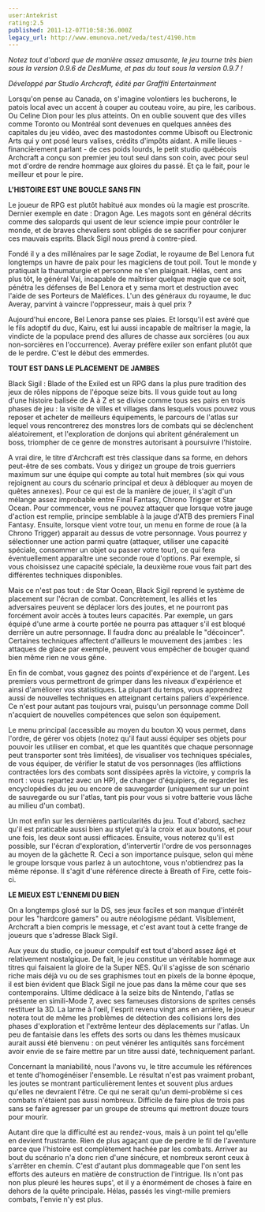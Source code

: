 ```yaml
---
user:Antekrist
rating:2.5
published: 2011-12-07T10:58:36.000Z
legacy_url: http://www.emunova.net/veda/test/4190.htm
---
```

_Notez tout d'abord que de manière assez amusante, le jeu tourne très bien sous la version 0.9.6 de DesMume, et pas du tout sous la version 0.9.7 !_  

  

_Développé par Studio Archcraft, édité par Graffiti Entertainment_  

  

Lorsqu'on pense au Canada, on s'imagine volontiers les bucherons, le patois local avec un accent à couper au couteau voire, au pire, les caribous. Ou Celine Dion pour les plus atteints. On en oublie souvent que des villes comme Toronto ou Montréal sont devenues en quelques années des capitales du jeu vidéo, avec des mastodontes comme Ubisoft ou Electronic Arts qui y ont posé leurs valises, crédits d'impôts aidant. A mille lieues - financièrement parlant - de ces poids lourds, le petit studio québécois Archcraft a conçu son premier jeu tout seul dans son coin, avec pour seul mot d'ordre de rendre hommage aux gloires du passé. Et ça le fait, pour le meilleur et pour le pire.  

  

**L'HISTOIRE EST UNE BOUCLE SANS FIN**  

Le joueur de RPG est plutôt habitué aux mondes où la magie est proscrite. Dernier exemple en date : Dragon Age. Les magots sont en général décrits comme des salopards qui usent de leur science impie pour contrôler le monde, et de braves chevaliers sont obligés de se sacrifier pour conjurer ces mauvais esprits. Black Sigil nous prend à contre-pied.  

Fondé il y a des millénaires par le sage Zodiat, le royaume de Bel Lenora fut longtemps un havre de paix pour les magiciens de tout poil. Tout le monde y pratiquait la thaumaturgie et personne ne s'en plaignait. Hélas, cent ans plus tôt, le général Vai, incapable de maîtriser quelque magie que ce soit, pénétra les défenses de Bel Lenora et y sema mort et destruction avec l'aide de ses Porteurs de Maléfices. L'un des généraux du royaume, le duc Averay, parvint à vaincre l'oppresseur, mais à quel prix ?  

Aujourd'hui encore, Bel Lenora panse ses plaies. Et lorsqu'il est avéré que le fils adoptif du duc, Kairu, est lui aussi incapable de maîtriser la magie, la vindicte de la populace prend des allures de chasse aux sorcières (ou aux non-sorcières en l'occurrence). Averay préfère exiler son enfant plutôt que de le perdre. C'est le début des emmerdes.  

  

**TOUT EST DANS LE PLACEMENT DE JAMBES**  

Black Sigil : Blade of the Exiled est un RPG dans la plus pure tradition des jeux de rôles nippons de l'époque seize bits. Il vous guide tout au long d'une histoire balisée de A à Z et se divise comme tous ses pairs en trois phases de jeu : la visite de villes et villages dans lesquels vous pouvez vous reposer et acheter de meilleurs équipements, le parcours de l'atlas sur lequel vous rencontrerez des monstres lors de combats qui se déclenchent aléatoirement, et l'exploration de donjons qui abritent généralement un boss, triompher de ce genre de monstres autorisant à poursuivre l'histoire.  

A vrai dire, le titre d'Archcraft est très classique dans sa forme, en dehors peut-être de ses combats. Vous y dirigez un groupe de trois guerriers maximum sur une équipe qui compte au total huit membres (six qui vous rejoignent au cours du scénario principal et deux à débloquer au moyen de quêtes annexes). Pour ce qui est de la manière de jouer, il s'agit d'un mélange assez improbable entre Final Fantasy, Chrono Trigger et Star Ocean. Pour commencer, vous ne pouvez attaquer que lorsque votre jauge d'action est remplie, principe semblable à la jauge d'ATB des premiers Final Fantasy. Ensuite, lorsque vient votre tour, un menu en forme de roue (à la Chrono Trigger) apparait au dessus de votre personnage. Vous pourrez y sélectionner une action parmi quatre (attaquer, utiliser une capacité spéciale, consommer un objet ou passer votre tour), ce qui fera éventuellement apparaître une seconde roue d'options. Par exemple, si vous choisissez une capacité spéciale, la deuxième roue vous fait part des différentes techniques disponibles.  

Mais ce n'est pas tout : de Star Ocean, Black Sigil reprend le système de placement sur l'écran de combat. Concrètement, les alliés et les adversaires peuvent se déplacer lors des joutes, et ne pourront pas forcément avoir accès à toutes leurs capacités. Par exemple, un gars équipé d'une arme à courte portée ne pourra pas attaquer s'il est bloqué derrière un autre personnage. Il faudra donc au préalable le "décoincer". Certaines techniques affectent d'ailleurs le mouvement des jambes : les attaques de glace par exemple, peuvent vous empêcher de bouger quand bien même rien ne vous gêne.  

En fin de combat, vous gagnez des points d'expérience et de l'argent. Les premiers vous permettront de grimper dans les niveaux d'expérience et ainsi d'améliorer vos statistiques. La plupart du temps, vous apprendrez aussi de nouvelles techniques en atteignant certains paliers d'expérience. Ce n'est pour autant pas toujours vrai, puisqu'un personnage comme Doll n'acquiert de nouvelles compétences que selon son équipement.  

Le menu principal (accessible au moyen du bouton X) vous permet, dans l'ordre, de gérer vos objets (notez qu'il faut aussi équiper ses objets pour pouvoir les utiliser en combat, et que les quantités que chaque personnage peut transporter sont très limitées), de visualiser vos techniques spéciales, de vous équiper, de vérifier le statut de vos personnages (les afflictions contractées lors des combats sont dissipées après la victoire, y compris la mort : vous repartez avec un HP), de changer d'équipiers, de regarder les encyclopédies du jeu ou encore de sauvegarder (uniquement sur un point de sauvegarde ou sur l'atlas, tant pis pour vous si votre batterie vous lâche au milieu d'un combat).  

Un mot enfin sur les dernières particularités du jeu. Tout d'abord, sachez qu'il est praticable aussi bien au stylet qu'à la croix et aux boutons, et pour une fois, les deux sont aussi efficaces. Ensuite, vous noterez qu'il est possible, sur l'écran d'exploration, d'intervertir l'ordre de vos personnages au moyen de la gâchette R. Ceci a son importance puisque, selon qui mène le groupe lorsque vous parlez à un autochtone, vous n'obtiendrez pas la même réponse. Il s'agit d'une référence directe à Breath of Fire, cette fois-ci.  

  

**LE MIEUX EST L'ENNEMI DU BIEN**  

On a longtemps glosé sur la DS, ses jeux faciles et son manque d'intérêt pour les "hardcore gamers" ou autre néologisme pédant. Visiblement, Archcraft a bien compris le message, et c'est avant tout à cette frange de joueurs que s'adresse Black Sigil.  

Aux yeux du studio, ce joueur compulsif est tout d'abord assez âgé et relativement nostalgique. De fait, le jeu constitue un véritable hommage aux titres qui faisaient la gloire de la Super NES. Qu'il s'agisse de son scénario riche mais déjà vu ou de ses graphismes tout en pixels de la bonne époque, il est bien évident que Black Sigil ne joue pas dans la même cour que ses contemporains. Ultime dédicace à la seize bits de Nintendo, l'atlas se présente en simili-Mode 7, avec ses fameuses distorsions de sprites censés restituer la 3D. La larme à l'œil, l'esprit revenu vingt ans en arrière, le joueur notera tout de même les problèmes de détection des collisions lors des phases d'exploration et l'extrême lenteur des déplacements sur l'atlas. Un peu de fantaisie dans les effets des sorts ou dans les thèmes musicaux aurait aussi été bienvenu : on peut vénérer les antiquités sans forcément avoir envie de se faire mettre par un titre aussi daté, techniquement parlant.  

Concernant la maniabilité, nous l'avons vu, le titre accumule les références et tente d'homogénéiser l'ensemble. Le résultat n'est pas vraiment probant, les joutes se montrant particulièrement lentes et souvent plus ardues qu'elles ne devraient l'être. Ce qui ne serait qu'un demi-problème si ces combats n'étaient pas aussi nombreux. Difficile de faire plus de trois pas sans se faire agresser par un groupe de streums qui mettront douze tours pour mourir.  

Autant dire que la difficulté est au rendez-vous, mais à un point tel qu'elle en devient frustrante. Rien de plus agaçant que de perdre le fil de l'aventure parce que l'histoire est complètement hachée par les combats. Arriver au bout du scénario n'a donc rien d'une sinécure, et nombreux seront ceux à s'arrêter en chemin. C'est d'autant plus dommageable que l'on sent les efforts des auteurs en matière de construction de l'intrigue. Ils n'ont pas non plus pleuré les heures sups', et il y a énormément de choses à faire en dehors de la quête principale. Hélas, passés les vingt-mille premiers combats, l'envie n'y est plus.